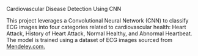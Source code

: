 Cardiovascular Disease Detection Using CNN


This project leverages a Convolutional Neural Network (CNN) to classify ECG images into four categories related to cardiovascular health:
Heart Attack, History of Heart Attack, Normal Healthy, and Abnormal Heartbeat. The model is trained using a dataset of ECG images sourced from [Mendeley.com.](https://data.mendeley.com/)
